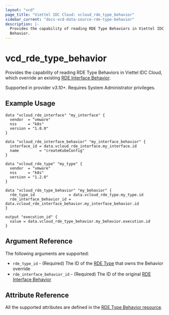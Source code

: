 ```yaml
---
layout: "vcd"
page_title: "Viettel IDC Cloud: vcloud_rde_type_behavior"
sidebar_current: "docs-vcd-data-source-rde-type-behavior"
description: |-
  Provides the capability of reading RDE Type Behaviors in Viettel IDC Cloud, which override an existing RDE Interface
  Behavior.
---
```


# vcd\_rde\_type\_behavior

Provides the capability of reading RDE Type Behaviors in Viettel IDC Cloud, which override an existing [RDE Interface
Behavior](/providers/terraform-viettelidc/vcloud/latest/docs/data-sources/rde_interface_behavior).

Supported in provider *v3.10+*. Requires System Administrator privileges.

## Example Usage

```hcl
data "vcloud_rde_interface" "my_interface" {
  vendor  = "vmware"
  nss     = "k8s"
  version = "1.0.0"
}

data "vcloud_rde_interface_behavior" "my_interface_behavior" {
  interface_id = data.vcloud_rde_interface.my_interface.id
  name         = "createKubeConfig"
}

data "vcloud_rde_type" "my_type" {
  vendor  = "vmware"
  nss     = "k8s"
  version = "1.2.0"
}

data "vcloud_rde_type_behavior" "my_behavior" {
  rde_type_id               = data.vcloud_rde_type.my_type.id
  rde_interface_behavior_id = data.vcloud_rde_interface_behavior.my_interface_behavior.id
}

output "execution_id" {
  value = data.vcloud_rde_type_behavior.my_behavior.execution.id
}
```

## Argument Reference

The following arguments are supported:

* `rde_type_id` - (Required) The ID of the [RDE Type](/providers/terraform-viettelidc/vcloud/latest/docs/data-sources/rde_type) that owns the Behavior override
* `rde_interface_behavior_id` - (Required) The ID of the original [RDE Interface Behavior](/providers/terraform-viettelidc/vcloud/latest/docs/data-sources/rde_interface_behavior)

## Attribute Reference

All the supported attributes are defined in the
[RDE Type Behavior resource](/providers/terraform-viettelidc/vcloud/latest/docs/resources/rde_type_behavior#argument-reference).
